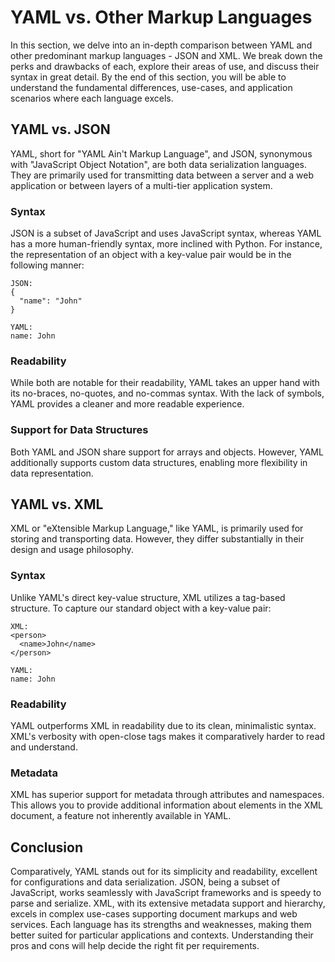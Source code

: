 # YAML vs. Other Markup Languages

In this section, we delve into an in-depth comparison between YAML and other predominant markup languages - JSON and XML. We break down the perks and drawbacks of each, explore their areas of use, and discuss their syntax in great detail. By the end of this section, you will be able to understand the fundamental differences, use-cases, and application scenarios where each language excels.

## YAML vs. JSON

YAML, short for "YAML Ain't Markup Language", and JSON, synonymous with "JavaScript Object Notation", are both data serialization languages. They are primarily used for transmitting data between a server and a web application or between layers of a multi-tier application system.

### Syntax

JSON is a subset of JavaScript and uses JavaScript syntax, whereas YAML has a more human-friendly syntax, more inclined with Python. For instance, the representation of an object with a key-value pair would be in the following manner:

```
JSON:
{
  "name": "John"
}

YAML:
name: John
```

### Readability

While both are notable for their readability, YAML takes an upper hand with its no-braces, no-quotes, and no-commas syntax. With the lack of symbols, YAML provides a cleaner and more readable experience.

### Support for Data Structures

Both YAML and JSON share support for arrays and objects. However, YAML additionally supports custom data structures, enabling more flexibility in data representation.

## YAML vs. XML

XML or "eXtensible Markup Language," like YAML, is primarily used for storing and transporting data. However, they differ substantially in their design and usage philosophy.

### Syntax

Unlike YAML's direct key-value structure, XML utilizes a tag-based structure. To capture our standard object with a key-value pair:

```
XML:
<person>
  <name>John</name>
</person>

YAML:
name: John
```

### Readability

YAML outperforms XML in readability due to its clean, minimalistic syntax. XML's verbosity with open-close tags makes it comparatively harder to read and understand.

### Metadata

XML has superior support for metadata through attributes and namespaces. This allows you to provide additional information about elements in the XML document, a feature not inherently available in YAML.

## Conclusion

Comparatively, YAML stands out for its simplicity and readability, excellent for configurations and data serialization. JSON, being a subset of JavaScript, works seamlessly with JavaScript frameworks and is speedy to parse and serialize. XML, with its extensive metadata support and hierarchy, excels in complex use-cases supporting document markups and web services. Each language has its strengths and weaknesses, making them better suited for particular applications and contexts. Understanding their pros and cons will help decide the right fit per requirements.